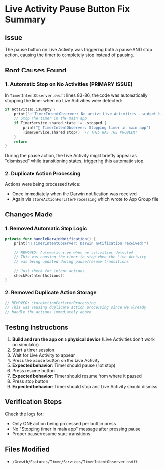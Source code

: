 # Live Activity Pause Button Fix Summary

## Issue
The pause button on Live Activity was triggering both a pause AND stop action, causing the timer to completely stop instead of pausing.

## Root Causes Found

### 1. Automatic Stop on No Activities (PRIMARY ISSUE)
In `TimerIntentObserver.swift` lines 83-86, the code was automatically stopping the timer when no Live Activities were detected:
```swift
if activities.isEmpty {
    print("✅ TimerIntentObserver: No active Live Activities - widget handled dismissal")
    // Stop the timer in the main app
    if TimerService.shared.state != .stopped {
        print("🛑 TimerIntentObserver: Stopping timer in main app")
        TimerService.shared.stop()  // THIS WAS THE PROBLEM!
    }
    return
}
```

During the pause action, the Live Activity might briefly appear as "dismissed" while transitioning states, triggering this automatic stop.

### 2. Duplicate Action Processing
Actions were being processed twice:
- Once immediately when the Darwin notification was received
- Again via `storeActionForLaterProcessing` which wrote to App Group file

## Changes Made

### 1. Removed Automatic Stop Logic
```swift
private func handleDarwinNotification() {
    print("🔔 TimerIntentObserver: Darwin notification received!")
    
    // REMOVED: Automatic stop when no activities detected
    // This was causing the timer to stop when the Live Activity
    // was being updated during pause/resume transitions
    
    // Just check for intent actions
    checkForIntentActions()
}
```

### 2. Removed Duplicate Action Storage
```swift
// REMOVED: storeActionForLaterProcessing
// This was causing duplicate action processing since we already
// handle the actions immediately above
```

## Testing Instructions

1. **Build and run the app on a physical device** (Live Activities don't work on simulator)
2. Start a timer session
3. Wait for Live Activity to appear
4. Press the pause button on the Live Activity
5. **Expected behavior**: Timer should pause (not stop)
6. Press resume button
7. **Expected behavior**: Timer should resume from where it paused
8. Press stop button
9. **Expected behavior**: Timer should stop and Live Activity should dismiss

## Verification Steps

Check the logs for:
- Only ONE action being processed per button press
- No "Stopping timer in main app" message after pressing pause
- Proper pause/resume state transitions

## Files Modified
- `/Growth/Features/Timer/Services/TimerIntentObserver.swift`